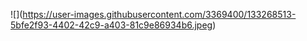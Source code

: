 !\[\](https://user-images.githubusercontent.com/3369400/133268513-5bfe2f93-4402-42c9-a403-81c9e86934b6.jpeg)
